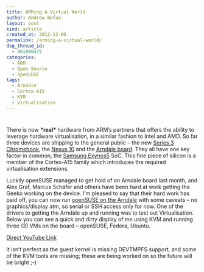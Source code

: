 ```yaml
---
title: ARMing A Virtual World
author: Andrew Wafaa
layout: post
kind: article
created_at: 2012-12-06
permalink: /arming-a-virtual-world/
dsq_thread_id:
  - 961006475
categories:
  - ARM
  - Open Source
  - openSUSE
tags:
  - Arndale
  - Cortex-A15
  - KVM
  - Virtualisation
---
```

# 

There is now **\*real\*** hardware from ARM’s partners that offers the ability to leverage hardware virtualisation, in a similar fashion to Intel and AMD. So far three devices are shipping to the general public – the new [Series 3 Chromebook][1], the [Nexus 10][2] and the [Arndale board][3]. They all have one key factor in common, the [Samsung Exynos5][4] SoC. This fine piece of silicon is a member of the Cortex-A15 family which introduces the required virtualisation extensions.

 [1]: http://www.samsung.com/uk/consumer/pc-peripherals/chrome-devices/chrome-devices/XE303C12-A01UK "ARM powered Chromebook"
 [2]: https://play.google.com/store/devices/details?id=nexus_10_16gb&feature=nexus10_campaign "Google Nexus 10"
 [3]: http://www.arndaleboard.org/wiki/index.php/Main_Page "Exynos 5 development board"
 [4]: http://www.samsung.com/global/business/semiconductor/product/application/detail?productId=7668 "Samsung's first Cortex-A15"

Luckily openSUSE managed to get hold of an Arndale board last month, and Alex Graf, Marcus Schäfer and others have been hard at work getting the Geeko working on the device. I’m pleased to say that their hard work has paid off, you can now run [openSUSE on the Arndale][5] with some caveats – no graphics/display atm, so serial or SSH access only for now. One of the drivers to getting the Arndale up and running was to test out Virtualisation. Below you can see a quick and dirty display of me using KVM and running three (3) VMs on the board – openSUSE, Fedora, Ubuntu.

 [5]: https://en.opensuse.org/HCL:Arndale "Arndale & openSUSE"



[Direct YouTube Link][6]

 [6]: http://youtu.be/SL313KEYQCc "Screencast of KVM running on an Arndale"

It isn’t perfect as the guest kernel is missing DEVTMPFS support, and some of the KVM tools are missing; these are being worked on so the future will be bright ;-)

